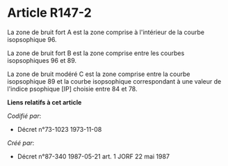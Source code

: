 # Article R147-2

La zone de bruit fort A est la zone comprise à l'intérieur de la courbe isopsophique 96.

La zone de bruit fort B est la zone comprise entre les courbes isopsophiques 96 et 89.

La zone de bruit modéré C est la zone comprise entre la courbe isopsophique 89 et la courbe isopsophique correspondant à une
valeur de l'indice psophique [IP] choisie entre 84 et 78.

**Liens relatifs à cet article**

_Codifié par_:

  - Décret n°73-1023 1973-11-08

_Créé par_:

  - Décret n°87-340 1987-05-21 art. 1 JORF 22 mai 1987
